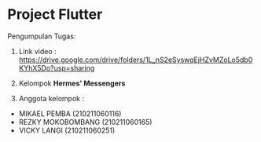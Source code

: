 # Project Flutter
Pengumpulan Tugas: 

1. Link video : https://drive.google.com/drive/folders/1L_nS2eSyswqEjHZvMZoLo5db0KYhX5Do?usp=sharing

2. Kelompok **Hermes' Messengers**
3. Anggota kelompok :
- MIKAEL PEMBA	(210211060116)
- REZKY MOKOBOMBANG	(210211060165)
- VICKY LANGI (210211060251)

